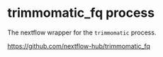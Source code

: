 # trimmomatic_fq process

The nextflow wrapper for the `trimmomatic` process.

https://github.com/nextflow-hub/trimmomatic_fq
